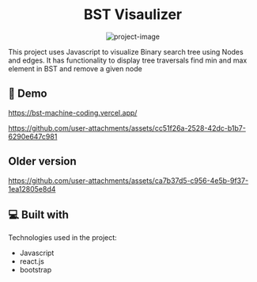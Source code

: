 <h1 align="center" id="title">BST Visaulizer</h1>

<p align="center"><img src="https://progmohamedali.wordpress.com/wp-content/uploads/2013/03/2.png?w=620" alt="project-image"></p>

<p id="description">This project uses Javascript to visualize Binary search tree using Nodes and edges. It has functionality to display tree traversals find min and max element in BST and remove a given node</p>

<h2>🚀 Demo</h2>

https://bst-machine-coding.vercel.app/




https://github.com/user-attachments/assets/cc51f26a-2528-42dc-b1b7-6290e647c981




<h2> Older version </h2>

https://github.com/user-attachments/assets/ca7b37d5-c956-4e5b-9f37-1ea12805e8d4


  
  
<h2>💻 Built with</h2>

Technologies used in the project:

*   Javascript
*   react.js
*   bootstrap
